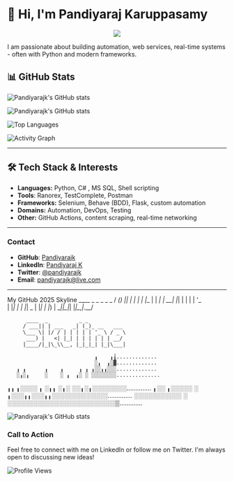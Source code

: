 # 👋 Hi, I'm Pandiyaraj Karuppasamy

<p align="center">
  <img src="https://capsule-render.vercel.app/api?text=Welcome%20to%20My%20GitHub!&animation=fadeIn&type=waving&color=gradient&height=100"/>
</p>

I am passionate about building automation, web services, real-time systems - often with Python and modern frameworks. 

## 📊 GitHub Stats

<!-- General stats: hide stars, show PRs merged, discussions, etc. -->
![Pandiyarajk's GitHub stats](https://github-readme-stats.vercel.app/api?username=Pandiyarajk&show=prs_merged,prs_merged_percentage,discussions_started,discussions_answered&hide=stars,contribs)  

<!-- Icons + main stats (languages, commits, etc.) -->
![Pandiyarajk's GitHub stats](https://github-readme-stats.vercel.app/api?username=Pandiyarajk&show_icons=true&hide=stars)  

![Top Languages](https://github-readme-stats.vercel.app/api/top-langs/?username=Pandiyarajk&layout=compact&hide=stars)

![Activity Graph](https://github-readme-activity-graph.vercel.app/graph?username=Pandiyarajk&theme=react-dark)

---
## 🛠️ Tech Stack & Interests

- **Languages:** Python, C# , MS SQL, Shell scripting
- **Tools**: Ranorex, TestComplete, Postman
- **Frameworks:** Selenium, Behave (BDD), Flask, custom automation
- **Domains:** Automation, DevOps, Testing
- **Other:** GitHub Actions, content scraping, real-time networking
---
### Contact
- **GitHub**: [Pandiyarajk](https://github.com/Pandiyarajk)
- **LinkedIn**: [Pandiyaraj K](https://www.linkedin.com/in/pandiyaraj-k-49353467/)
- **Twitter**: [@pandiyarajk](https://twitter.com/pandiyarajk)
- **Email**: [pandiyarajk@live.com](mailto:pandiyarajk@live.com)
---
My GitHub 2025 Skyline
           ____ _ _   _   _       _
          / ___(_) |_| | | |_   _| |__
         | |  _| | __| |_| | | | | '_ \
         | |_| | | |_|  _  | |_| | |_) |
          \____|_|\__|_| |_|\__,_|_.__/

          ____  _          _ _
         / ___|| | ___   _| (_)_ __   ___
         \___ \| |/ / | | | | | '_ \ / _ \
          ___) |   <| |_| | | | | | | __/
         |____/|_|\_\\__, |_|_|_| |_|\___|
         
                                ╻    ╻╽.............
                                ░╻  ╻░▓.............
       ╻ ╻      ╻    ╻     ╻ ╻ ╻░░╻╻░░░.............
       ░╻░╻     ░    ░ ╻  ╻░ ░ ░░░░░░░░..............
 ╻╻   ╻░░░░ ╻   ░╻╻  ░╻░  ░░╻░╻░░░░░░░░..............
╻░░  ╻░░░░░ ░  ╻░░░╻╻░░░╻╻░░░░░░░░░░░░░..............
░░░░░░░░░░░ ░ ░░░░░░░░░░░░░░░░░░░░░░░░░▒.............

![Pandiyarajk's GitHub stats](https://github-readme-stats.vercel.app/api?username=pandiyarajk&show_icons=true&theme=transparent)
         
### Call to Action
Feel free to connect with me on LinkedIn or follow me on Twitter. I'm always open to discussing new ideas!

![Profile Views](https://komarev.com/ghpvc/?username=Pandiyarajk&color=blue)
<!--
**Pandiyarajk/Pandiyarajk** is a ✨ _special_ ✨ repository because its `README.md` (this file) appears on your GitHub profile.

Here are some ideas to get you started:

- 🔭 I’m currently working on ...
- 🌱 I’m currently learning ...
- 👯 I’m looking to collaborate on ...
- 🤔 I’m looking for help with ...
- 💬 Ask me about ...
- 📫 How to reach me: ...
- 😄 Pronouns: ...
- ⚡ Fun fact: ...
-->
